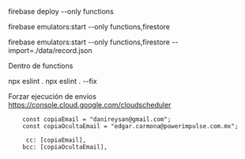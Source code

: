 


firebase deploy --only functions

firebase emulators:start --only functions,firestore

firebase emulators:start --only functions,firestore --import=./data/record.json


Dentro de functions

npx eslint .
npx eslint . --fix

Forzar ejecución de envios 
https://console.cloud.google.com/cloudscheduler


        const copiaEmail = "danireysan@gmail.com";
        const copiaOcultaEmail = "edgar.carmona@powerimpulse.com.mx";

         cc: [copiaEmail],
        bcc: [copiaOcultaEmail],
